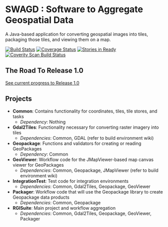 SWAGD : Software to Aggregate Geospatial Data
===============

A Java-based application for converting geospatial images into tiles, packaging those tiles, and viewing them on a map.

[![Build Status](https://travis-ci.org/GitHubRGI/swagd.svg?branch=master)](https://travis-ci.org/GitHubRGI/swagd)
[![Coverage Status](https://coveralls.io/repos/GitHubRGI/swagd/badge.svg?branch=master)](https://coveralls.io/r/GitHubRGI/swagd?branch=master)
[![Stories in Ready](https://badge.waffle.io/GitHubRGI/swagd.png?label=ready&title=Ready)](https://waffle.io/GitHubRGI/swagd)
[![Coverity Scan Build Status](https://scan.coverity.com/projects/3993/badge.svg)](https://scan.coverity.com/projects/3993)

## The Road To Release 1.0

[See current progress to Release 1.0](https://github.com/GitHubRGI/swagd/milestones)

## Projects
* __Common__: Contains functionality for coordinates, tiles, tile stores, and tasks
  * _Dependency_: Nothing
* __Gdal2Tiles__: Functionality necessary for converting raster imagery into tiles
  * _Dependencies_: Common, GDAL (refer to build environment wiki)
* __Geopackage__: Functions and validators for creating or reading GeoPackages
  * _Dependency_: Common
* __GeoViewer__: Workflow code for the JMapViewer-based map canvas viewer for GeoPackages
  * _Dependencies_: Common, Geopackage, JMapViewer (refer to build environment wiki)
* __IntegrationTest__: Test code for integration environments
  * _Dependencies_: Common, Gdal2Tiles, Geopackage, GeoViewer
* __Packager__: Workflow code that will use the Geopackage library to create Geopackage data products
  * _Dependencies_: Common, Geopackage
* __RGISuite__: Main project and workflow aggregation
  * _Dependencies_: Common, Gdal2Tiles, Geopackage, GeoViewer, Packager
